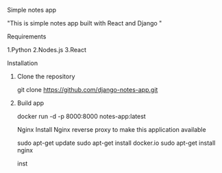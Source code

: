 Simple notes app

"This is simple notes app built with React and Django "

Requirements

1.Python
2.Nodes.js
3.React

Installation

1. Clone the repository

   git clone https://github.com/django-notes-app.git

2. Build app

   docker run -d -p 8000:8000 notes-app:latest

   Nginx
   Install Nginx reverse proxy to make this application available

   sudo apt-get update
   sudo apt-get install docker.io
   sudo apt-get install nginx

   inst
